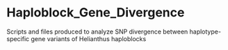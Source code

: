 # Haploblock_Gene_Divergence
Scripts and files produced to analyze SNP divergence between haplotype-specific gene variants of Helianthus haploblocks
